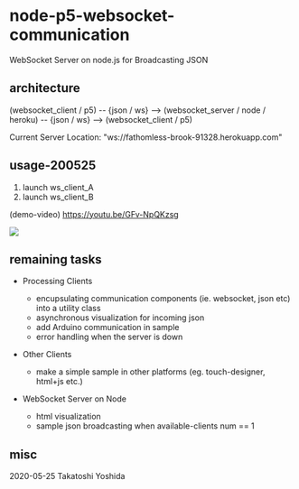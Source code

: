 # node-p5-websocket-communication

WebSocket Server on node.js for Broadcasting JSON 

## architecture

(websocket_client / p5) 
-- {json / ws} -->
(websocket_server / node / heroku)
-- {json / ws} --> 
(websocket_client / p5)

Current Server Location: "ws://fathomless-brook-91328.herokuapp.com"



## usage-200525

1. launch ws_client_A
2. launch ws_client_B

(demo-video) https://youtu.be/GFv-NpQKzsg

[![](http://img.youtube.com/vi/GFv-NpQKzsg/0.jpg)](http://www.youtube.com/watch?v=GFv-NpQKzsg "node-p5-websocket-communication")


## remaining tasks
- Processing Clients
  - encupsulating communication components (ie. websocket, json etc) into a utility class
  - asynchronous visualization for incoming json
  - add Arduino communication in sample
  - error handling when the server is down
  

- Other Clients
  - make a simple sample in other platforms (eg. touch-designer, html+js etc.)
 
- WebSocket Server on Node
  - html visualization
  - sample json broadcasting when available-clients num == 1


## misc
2020-05-25 Takatoshi Yoshida
